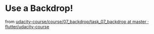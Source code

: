 # Use a Backdrop!

from [udacity-course/course/07_backdrop/task_07_backdrop at master · flutter/udacity-course](https://github.com/flutter/udacity-course/tree/master/course/07_backdrop/task_07_backdrop)

